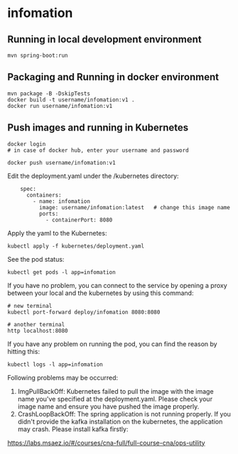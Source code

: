 # infomation

## Running in local development environment

```
mvn spring-boot:run
```

## Packaging and Running in docker environment

```
mvn package -B -DskipTests
docker build -t username/infomation:v1 .
docker run username/infomation:v1
```

## Push images and running in Kubernetes

```
docker login 
# in case of docker hub, enter your username and password

docker push username/infomation:v1
```

Edit the deployment.yaml under the /kubernetes directory:
```
    spec:
      containers:
        - name: infomation
          image: username/infomation:latest   # change this image name
          ports:
            - containerPort: 8080

```

Apply the yaml to the Kubernetes:
```
kubectl apply -f kubernetes/deployment.yaml
```

See the pod status:
```
kubectl get pods -l app=infomation
```

If you have no problem, you can connect to the service by opening a proxy between your local and the kubernetes by using this command:
```
# new terminal
kubectl port-forward deploy/infomation 8080:8080

# another terminal
http localhost:8080
```

If you have any problem on running the pod, you can find the reason by hitting this:
```
kubectl logs -l app=infomation
```

Following problems may be occurred:

1. ImgPullBackOff:  Kubernetes failed to pull the image with the image name you've specified at the deployment.yaml. Please check your image name and ensure you have pushed the image properly.
1. CrashLoopBackOff: The spring application is not running properly. If you didn't provide the kafka installation on the kubernetes, the application may crash. Please install kafka firstly:

https://labs.msaez.io/#/courses/cna-full/full-course-cna/ops-utility

